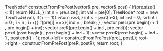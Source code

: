 TreeNode* constructFromPrePost(vector<int>& pre, vector<int>& post) {
if(pre.size() < 1){
return NULL;
}
int n = pre.size();
int val = pre[0];
TreeNode* root = new TreeNode(val);
if(n == 1){
return root;
}
int x = post[n-2];
int ind = 0;
for(int i = 0 ; i < n ; i++){
if(pre[i] == x){
ind = i;
break;
}
}
vector<int> preL(pre.begin() + 1 , pre.begin() + ind);
vector<int> preR(pre.begin() + ind , pre.end());
vector<int> postL(post.begin() , post.begin() + ind - 1);
vector<int> postR(post.begin() + ind - 1 , post.end() - 1);
root->left = constructFromPrePost(preL, postL);
root->right = constructFromPrePost(preR, postR);
return root;
}